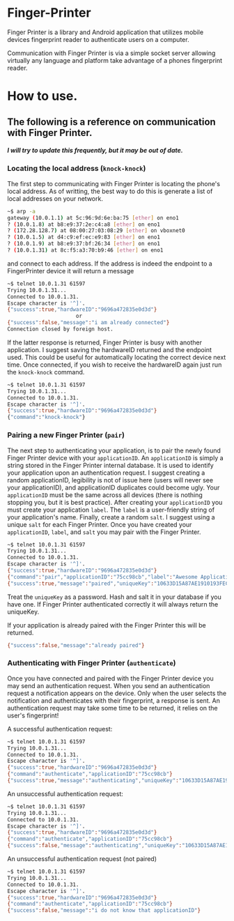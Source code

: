 # Finger-Printer
Finger Printer is a library and Android application that utilizes mobile devices fingerprint reader to authenticate users on a computer.

Communication with Finger Printer is via a simple socket server allowing virtually any language and platform take advantage of a phones fingerprint reader.

# How to use.
## The following is a reference on communication with Finger Printer.
##### I will try to update this frequently, but it may be out of date.

### Locating the local address (`knock-knock`)
The first step to communicating with Finger Printer is locating the phone's local address. As of writting, the best way to do this is generate a list of local addresses on your network.
```bash
~$ arp -a
gateway (10.0.1.1) at 5c:96:9d:6e:ba:75 [ether] on eno1
? (10.0.1.8) at b8:e9:37:2e:c4:a8 [ether] on eno1
? (172.28.128.7) at 08:00:27:03:08:29 [ether] on vboxnet0
? (10.0.1.5) at d4:c9:ef:ec:e9:83 [ether] on eno1
? (10.0.1.9) at b8:e9:37:bf:26:34 [ether] on eno1
? (10.0.1.31) at 8c:f5:a3:70:b9:46 [ether] on eno1
```
and connect to each address. If the address is indeed the endpoint to a FingerPrinter device it will return a message
```bash
~$ telnet 10.0.1.31 61597
Trying 10.0.1.31...
Connected to 10.0.1.31.
Escape character is '^]'.
{"success":true,"hardwareID":"9696a472835e0d3d"}
                      or
{"success":false,"message":"i am already connected"}
Connection closed by foreign host.
```
If the latter response is returned, Finger Printer is busy with another application. I suggest saving the hardwareID returned and the endpoint used. This could be useful for automatically locating the correct device next time.
Once connected, if you wish to receive the hardwareID again just run the `knock-knock` command.
```bash
~$ telnet 10.0.1.31 61597
Trying 10.0.1.31...
Connected to 10.0.1.31.
Escape character is '^]'.
{"success":true,"hardwareID":"9696a472835e0d3d"}
{"command":"knock-knock"}
```

### Pairing a new Finger Printer (`pair`)
The next step to authenticating your application, is to pair the newly found Finger Printer device with your `applicationID`. An `applicationID` is simply a string stored in the Finger Printer internal database. It is used to identify your application upon an authentication request. I suggest creating a random applicationID, legibility is not of issue here (users will never see your applicationID), and applicationID duplicates could become ugly. Your `applicationID` must be the same across all devices (there is nothing stopping you, but it is best practice).
After creating your `applicationID` you must create your application `label`. The `label` is a user-friendly string of your application's name. 
Finally, create a random `salt`. I suggest using a unique `salt` for each Finger Printer.
Once you have created your `applicationID`, `label`, and `salt` you may pair with the Finger Printer.
```bash
~$ telnet 10.0.1.31 61597
Trying 10.0.1.31...
Connected to 10.0.1.31.
Escape character is '^]'.
{"success":true,"hardwareID":"9696a472835e0d3d"}
{"command":"pair","applicationID":"75cc98cb","label":"Awesome Application","salt":"63cdd4a27657"}
{"success":true,"message":"paired","uniqueKey":"10633D15A87AE1910193FEC20889A2D8E5D5E2CF91715EB97E6BCC7DD998F12A","hardwareID":"9696a472835e0d3d"}
```

Treat the `uniqueKey` as a password. Hash and salt it in your database if you have one. If Finger Printer authenticated correctly it will always return the uniqueKey.

If your application is already paired with the Finger Printer this will be returned.
```bash
{"success":false,"message":"already paired"}
```

### Authenticating with Finger Printer (`authenticate`)
Once you have connected and paired with the Finger Printer device you may send an authentication request.
When you send an authentication request a notification appears on the device. Only when the user selects the notification and authenticates with their fingerprint, a response is sent. An authentication request may take some time to be returned, it relies on the user's fingerprint!

A successful authentication request:
```bash
~$ telnet 10.0.1.31 61597
Trying 10.0.1.31...
Connected to 10.0.1.31.
Escape character is '^]'.
{"success":true,"hardwareID":"9696a472835e0d3d"}
{"command":"authenticate","applicationID":"75cc98cb"}
{"success":true,"message":"authenticating","uniqueKey":"10633D15A87AE1910193FEC20889A2D8E5D5E2CF91715EB97E6BCC7DD998F12A"}
```
An unsuccessful authentication request:
```bash
~$ telnet 10.0.1.31 61597
Trying 10.0.1.31...
Connected to 10.0.1.31.
Escape character is '^]'.
{"success":true,"hardwareID":"9696a472835e0d3d"}
{"command":"authenticate","applicationID":"75cc98cb"}
{"success":false,"message":"authenticating","uniqueKey":"10633D15A87AE1910193FEC20889A2D8E5D5E2CF91715EB97E6BCC7DD998F12A"}
```
An unsuccessful authentication request (not paired)
```bash
~$ telnet 10.0.1.31 61597
Trying 10.0.1.31...
Connected to 10.0.1.31.
Escape character is '^]'.
{"success":true,"hardwareID":"9696a472835e0d3d"}
{"command":"authenticate","applicationID":"75cc98cb"}
{"success":false,"message":"i do not know that applicationID"}
```



